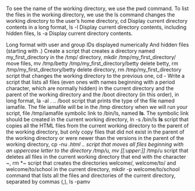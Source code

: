 To see the name of the working directory, we use the pwd command.
To list the files in the working directory, we use the ls command
changes the working directory to the user’s home directory, cd
Display current directory contents in a long format, ls -l
Display current directory contents, including hidden files, ls -a
Display current directory contents.

Long format
with user and group IDs displayed numerically
And hidden files (starting with .)
Create a script that creates a directory named my_first_directory in the /tmp/ directory, mkdir /tmp/my_first_directory/
move files, mv /tmp/betty /tmp/my_first_directory/betty
delete betty, rm /tmp/my_first_directory/betty
delete directory, rm /tmp/my_first_directory
script that changes the working directory to the previous one, cd -
Write a script that lists all files (even ones with names beginning with a period character, which are normally hidden) in the current directory and the parent of the working directory and the /boot directory (in this order), in long format, la -al . .. /boot
script that prints the type of the file named iamafile. The file iamafile will be in the /tmp directory when we will run your script, file /tmp/iamafile
symbolic link to /bin/ls, named __ls__. The symbolic link should be created in the current working directory, ln -s /bin/ls __ls__
script that copies all the HTML files from the current working directory to the parent of the working directory, but only copy files that did not exist in the parent of the working directory or were newer than the versions in the parent of the working directory, cp -nu *.html ..
script that moves all files beginning with an uppercase letter to the directory /tmp/u, mv [[:upper:]]* /tmp/u
script that deletes all files in the current working directory that end with the character ~, rm *~
script that creates the directories welcome/, welcome/to/ and welcome/to/school in the current directory, mkdir -p welcome/to/school
command that lists all the files and directories of the current directory, separated by commas (,), ls -pamv
